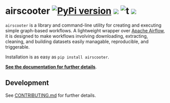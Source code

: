 # airscooter [![PyPi version](https://img.shields.io/pypi/v/airscooter.svg)](https://pypi.python.org/pypi/airscooter/) [![](https://img.shields.io/badge/python-3.6+-blue.svg)](https://www.python.org/download/releases/3.4.0/) ![t](https://img.shields.io/badge/status-alpha-red.svg) [![](https://img.shields.io/github/license/ResidentMario/missingno.svg)](https://github.com/ResidentMario/missingno/blob/master/LICENSE.md)

`airscooter` is a library and command-line utility for creating and executing simple graph-based workflows. A 
lightweight wrapper over [Apache Airflow](https://github.com/apache/incubator-airflow), it is designed 
to make workflows involving downloading, extracting, cleaning, and building datasets easily managable, 
reproducible, and triggerable.

Installation is as easy as `pip install airscooter`.

[**See the documentation for further details**](https://residentmario.github.io/airscooter/index.html).

## Development

See [CONTRIBUTING.md](CONTRIBUTING.md) for further details.
